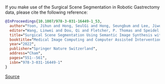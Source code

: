 If you make use of the Surgical Scene Segmentation in Robotic Gastrectomy data, please cite the following reference:

``` bibtex
@InProceedings{10.1007/978-3-031-16449-1_53,
  author="Yoon, Jihun and Hong, SeulGi and Hong, Seungbum and Lee, Jiwon and Shin, Soyeon and Park, Bokyung and Sung, Nakjun and Yu, Hayeong and Kim, Sungjae and Park, SungHyun and Hyung, Woo Jin and Choi, Min-Kook",
  editor="Wang, Linwei and Dou, Qi and Fletcher, P. Thomas and Speidel, Stefanie and Li, Shuo",
  title="Surgical Scene Segmentation Using Semantic Image Synthesis with a Virtual Surgery Environment",
  booktitle="Medical Image Computing and Computer Assisted Intervention -- MICCAI 2022",
  year="2022",
  publisher="Springer Nature Switzerland",
  address="Cham",
  pages="551--561",
  isbn="978-3-031-16449-1"
}
```

[Source](https://link.springer.com/chapter/10.1007/978-3-031-16449-1_53)